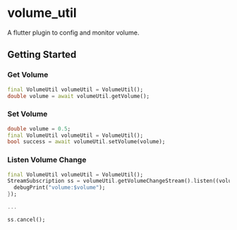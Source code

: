 # volume_util

A flutter plugin to config and monitor volume.

## Getting Started

### Get Volume
```dart
final VolumeUtil volumeUtil = VolumeUtil();
double volume = await volumeUtil.getVolume();
```

### Set Volume
```dart
double volume = 0.5;
final VolumeUtil volumeUtil = VolumeUtil();
bool success = await volumeUtil.setVolume(volume);
```
### Listen Volume Change
```dart
final VolumeUtil volumeUtil = VolumeUtil();
StreamSubscription ss = volumeUtil.getVolumeChangeStream().listen((volume) {
  debugPrint("volume:$volume");
});

...

ss.cancel();
```